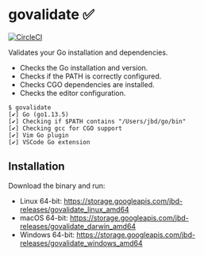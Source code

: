 # govalidate ✅

[![CircleCI](https://circleci.com/gh/rakyll/govalidate.svg?style=svg&circle-token=8ea1ac2ae17cbac9a5505d875261eb74061f8404)](https://circleci.com/gh/rakyll/govalidate)

Validates your Go installation and dependencies.

* Checks the Go installation and version.
* Checks if the PATH is correctly configured.
* Checks CGO dependencies are installed.
* Checks the editor configuration.

```
$ govalidate
[✔] Go (go1.13.5)
[✔] Checking if $PATH contains "/Users/jbd/go/bin"
[✔] Checking gcc for CGO support
[✔] Vim Go plugin
[✔] VSCode Go extension
```

## Installation

Download the binary and run:

* Linux 64-bit: https://storage.googleapis.com/jbd-releases/govalidate_linux_amd64
* macOS 64-bit: https://storage.googleapis.com/jbd-releases/govalidate_darwin_amd64
* Windows 64-bit: https://storage.googleapis.com/jbd-releases/govalidate_windows_amd64


